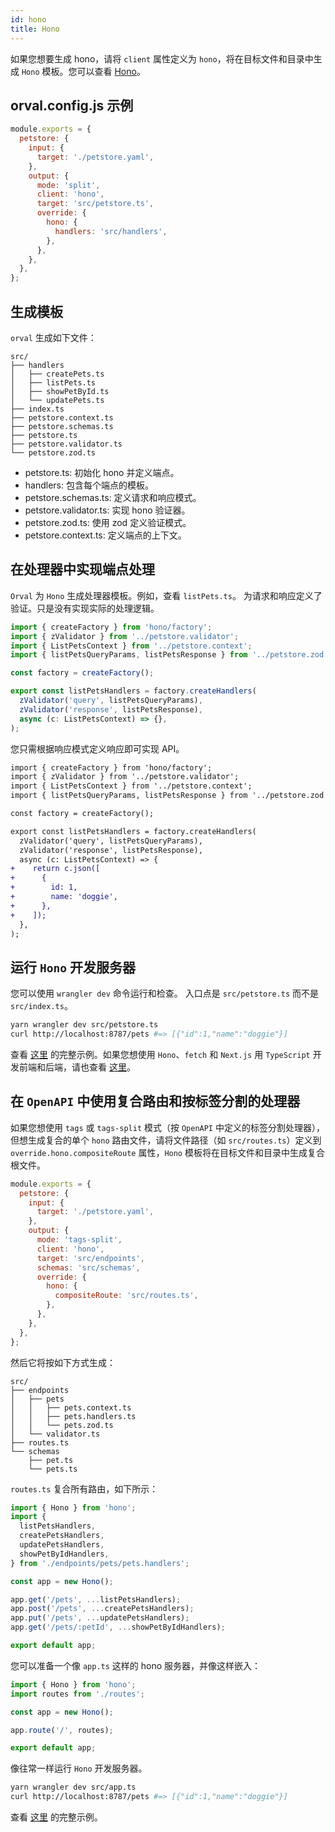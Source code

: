 ```yaml
---
id: hono
title: Hono
---
```


如果您想要生成 hono，请将 `client` 属性定义为 `hono`，将在目标文件和目录中生成 `Hono` 模板。您可以查看 <a href="https://hono.dev/docs/getting-started/cloudflare-workers" target="_blank">Hono</a>。

## orval.config.js 示例

```js
module.exports = {
  petstore: {
    input: {
      target: './petstore.yaml',
    },
    output: {
      mode: 'split',
      client: 'hono',
      target: 'src/petstore.ts',
      override: {
        hono: {
          handlers: 'src/handlers',
        },
      },
    },
  },
};
```

## 生成模板

`orval` 生成如下文件：

```
src/
├── handlers
│   ├── createPets.ts
│   ├── listPets.ts
│   ├── showPetById.ts
│   └── updatePets.ts
├── index.ts
├── petstore.context.ts
├── petstore.schemas.ts
├── petstore.ts
├── petstore.validator.ts
└── petstore.zod.ts
```

- petstore.ts: 初始化 hono 并定义端点。
- handlers: 包含每个端点的模板。
- petstore.schemas.ts: 定义请求和响应模式。
- petstore.validator.ts: 实现 hono 验证器。
- petstore.zod.ts: 使用 zod 定义验证模式。
- petstore.context.ts: 定义端点的上下文。

## 在处理器中实现端点处理

`Orval` 为 `Hono` 生成处理器模板。例如，查看 `listPets.ts`。
为请求和响应定义了验证。只是没有实现实际的处理逻辑。

```ts
import { createFactory } from 'hono/factory';
import { zValidator } from '../petstore.validator';
import { ListPetsContext } from '../petstore.context';
import { listPetsQueryParams, listPetsResponse } from '../petstore.zod';

const factory = createFactory();

export const listPetsHandlers = factory.createHandlers(
  zValidator('query', listPetsQueryParams),
  zValidator('response', listPetsResponse),
  async (c: ListPetsContext) => {},
);
```

您只需根据响应模式定义响应即可实现 API。

```diff
import { createFactory } from 'hono/factory';
import { zValidator } from '../petstore.validator';
import { ListPetsContext } from '../petstore.context';
import { listPetsQueryParams, listPetsResponse } from '../petstore.zod';

const factory = createFactory();

export const listPetsHandlers = factory.createHandlers(
  zValidator('query', listPetsQueryParams),
  zValidator('response', listPetsResponse),
  async (c: ListPetsContext) => {
+    return c.json([
+      {
+        id: 1,
+        name: 'doggie',
+      },
+    ]);
  },
);
```

## 运行 `Hono` 开发服务器

您可以使用 `wrangler dev` 命令运行和检查。
入口点是 `src/petstore.ts` 而不是 `src/index.ts`。

```bash
yarn wrangler dev src/petstore.ts
curl http://localhost:8787/pets #=> [{"id":1,"name":"doggie"}]
```

查看 <a href="https://github.com/orval-labs/orval/tree/master/samples/hono/hono-with-zod" target="_blank">这里</a> 的完整示例。如果您想使用 `Hono`、`fetch` 和 `Next.js` 用 `TypeScript` 开发前端和后端，请也查看 <a href="https://github.com/orval-labs/orval/tree/master/samples/hono/hono-with-fetch-client" target="_blank">这里</a>。

## 在 `OpenAPI` 中使用复合路由和按标签分割的处理器

如果您想使用 `tags` 或 `tags-split` 模式（按 `OpenAPI` 中定义的标签分割处理器），但想生成复合的单个 `hono` 路由文件，请将文件路径（如 `src/routes.ts`）定义到 `override.hono.compositeRoute` 属性，`Hono` 模板将在目标文件和目录中生成复合根文件。

```js
module.exports = {
  petstore: {
    input: {
      target: './petstore.yaml',
    },
    output: {
      mode: 'tags-split',
      client: 'hono',
      target: 'src/endpoints',
      schemas: 'src/schemas',
      override: {
        hono: {
          compositeRoute: 'src/routes.ts',
        },
      },
    },
  },
};
```

然后它将按如下方式生成：

```
src/
├── endpoints
│   ├── pets
│   │   ├── pets.context.ts
│   │   ├── pets.handlers.ts
│   │   └── pets.zod.ts
│   └── validator.ts
├── routes.ts
└── schemas
    ├── pet.ts
    └── pets.ts
```

`routes.ts` 复合所有路由，如下所示：

```ts:routes.ts
import { Hono } from 'hono';
import {
  listPetsHandlers,
  createPetsHandlers,
  updatePetsHandlers,
  showPetByIdHandlers,
} from './endpoints/pets/pets.handlers';

const app = new Hono();

app.get('/pets', ...listPetsHandlers);
app.post('/pets', ...createPetsHandlers);
app.put('/pets', ...updatePetsHandlers);
app.get('/pets/:petId', ...showPetByIdHandlers);

export default app;
```

您可以准备一个像 `app.ts` 这样的 hono 服务器，并像这样嵌入：

```ts:app.ts
import { Hono } from 'hono';
import routes from './routes';

const app = new Hono();

app.route('/', routes);

export default app;
```

像往常一样运行 `Hono` 开发服务器。

```bash
yarn wrangler dev src/app.ts
curl http://localhost:8787/pets #=> [{"id":1,"name":"doggie"}]
```

查看 <a href="https://github.com/orval-labs/orval/tree/master/samples/hono/composite-routes-with-tags-split" target="_blank">这里</a> 的完整示例。
